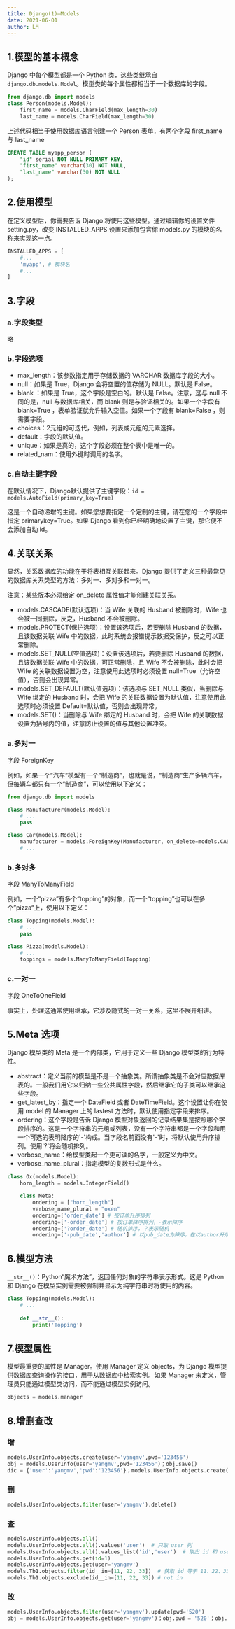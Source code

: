 ```yaml
---
title: Django(1)—Models
date: 2021-06-01
author: LM
---
```


## 1.模型的基本概念

Django 中每个模型都是一个 Python 类，这些类继承自 `django.db.models.Model`。模型类的每个属性都相当于一个数据库的字段。

```python
from django.db import models
class Person(models.Model):
    first_name = models.CharField(max_length=30)
    last_name = models.CharField(max_length=30)
```

上述代码相当于使用数据库语言创建一个 Person 表单，有两个字段 first_name 与 last_name

```sql
CREATE TABLE myapp_person (
    "id" serial NOT NULL PRIMARY KEY,
    "first_name" varchar(30) NOT NULL,
    "last_name" varchar(30) NOT NULL
);
```

## 2.使用模型

在定义模型后，你需要告诉 Django 将使用这些模型。通过编辑你的设置文件 setting.py，改变 INSTALLED_APPS 设置来添加包含你 models.py 的模块的名称来实现这一点。

```python
INSTALLED_APPS = [
    #...
    'myapp', # 模块名
    #...
]
```

## 3.字段

### a.字段类型

略

### b.字段选项

- max_length：该参数指定用于存储数据的 VARCHAR 数据库字段的大小。
- null：如果是 True，Django 会将空置的值存储为 NULL。默认是 False。
- blank ：如果是 True，这个字段是空白的。默认是 False。注意，这与 null 不同的是，null 与数据库相关，而 blank 则是与验证相关的。如果一个字段有 blank=True ，表单验证就允许输入空值。如果一个字段有 blank=False ，则需要字段。
- choices：2元组的可迭代，例如，列表或元组的元素选择。
- default：字段的默认值。
- unique：如果是真的，这个字段必须在整个表中是唯一的。
- related_nam：使用外键时调用的名字。

### c.自动主键字段

在默认情况下，Django默认提供了主键字段：`id = models.AutoField(primary_key=True)`

这是一个自动递增的主键。如果您想要指定一个定制的主键，请在您的一个字段中指定 primarykey=True。如果 Django 看到你已经明确地设置了主键，那它便不会添加自动 id。

## 4.关联关系

显然，关系数据库的功能在于将表相互关联起来。Django 提供了定义三种最常见的数据库关系类型的方法：多对一、多对多和一对一。

注意：某些版本必须给定 on_delete 属性值才能创建关联关系。

- models.CASCADE(默认选项)：当 Wife 关联的 Husband 被删除时，Wife 也会被一同删除，反之，Husband 不会被删除。
- models.PROTECT(保护选项)：设置该选项后，若要删除 Husband 的数据，且该数据关联 Wife 中的数据，此时系统会报错提示数据受保护，反之可以正常删除。
- models.SET_NULL(空值选项)：设置该选项后，若要删除 Husband 的数据，且该数据关联 Wife 中的数据，可正常删除，且 Wife 不会被删除，此时会把 Wife 的关联数据设置为空，注意使用此选项时必须设置 null=True（允许空值），否则会出现异常。
- models.SET_DEFAULT(默认值选项)：该选项与 SET_NULL 类似，当删除与 Wife 绑定的 Husband 时，会把 Wife 的关联数据设置为默认值，注意使用此选项时必须设置 Default=默认值，否则会出现异常。
- models.SET()：当删除与 Wife 绑定的 Husband 时，会把 Wife 的关联数据设置为括号内的值，注意防止设置的值与其他设置冲突。

### a.多对一

字段 ForeignKey

例如，如果一个“汽车”模型有一个“制造商”，也就是说，“制造商”生产多辆汽车，但每辆车都只有一个“制造商”，可以使用以下定义：

```python
from django.db import models

class Manufacturer(models.Model):
    # ...
    pass

class Car(models.Model):
    manufacturer = models.ForeignKey(Manufacturer, on_delete=models.CASCADE)
    # ...
```

### b.多对多

字段 ManyToManyField

例如，一个“pizza”有多个“topping”的对象，而一个“topping”也可以在多个”pizza“上，使用以下定义：

```python
class Topping(models.Model):
    # ...
    pass

class Pizza(models.Model):
    # ...
    toppings = models.ManyToManyField(Topping)
```

### c.一对一

字段 OneToOneField

事实上，处理这通常使用继承，它涉及隐式的一对一关系，这里不展开细讲。

## 5.Meta 选项

Django 模型类的 Meta 是一个内部类，它用于定义一些 Django 模型类的行为特性。

- abstract：定义当前的模型是不是一个抽象类。所谓抽象类是不会对应数据库表的。一般我们用它来归纳一些公共属性字段，然后继承它的子类可以继承这些字段。
- get_latest_by：指定一个 DateField 或者 DateTimeField。这个设置让你在使用 model 的 Manager 上的 lastest 方法时，默认使用指定字段来排序。
- ordering：这个字段是告诉 Django 模型对象返回的记录结果集是按照哪个字段排序的。这是一个字符串的元组或列表，没有一个字符串都是一个字段和用一个可选的表明降序的'-'构成。当字段名前面没有'-'时，将默认使用升序排列。使用'?'将会随机排列。
- verbose_name：给模型类起一个更可读的名字，一般定义为中文。
- verbose_name_plural：指定模型的复数形式是什么。

```python
class Ox(models.Model):
    horn_length = models.IntegerField()

    class Meta:
        ordering = ["horn_length"]
        verbose_name_plural = "oxen"
        ordering=['order_date'] # 按订单升序排列
        ordering=['-order_date'] # 按订单降序排列，-表示降序
        ordering=['?order_date'] # 随机排序，？表示随机
        ordering=['-pub_date','author'] # 以pub_date为降序，在以author升序排列
```

## 6.模型方法

`__str__()`：Python“魔术方法”，返回任何对象的字符串表示形式。这是 Python 和 Django 在模型实例需要被强制并显示为纯字符串时将使用的内容。

```python
class Topping(models.Model):
    # ...
    
    def __str__():
        print('Topping')

```

## 7.模型属性

模型最重要的属性是 Manager。使用 Manager 定义 objects，为 Django 模型提供数据库查询操作的接口，用于从数据库中检索实例。如果 Manager 未定义，管理员只能通过模型类访问，而不能通过模型实例访问。

```python
objects = models.manager
```

## 8.增删查改

### 增

```python
models.UserInfo.objects.create(user='yangmv',pwd='123456')
obj = models.UserInfo(user='yangmv',pwd='123456')；obj.save()
dic = {'user':'yangmv','pwd':'123456'}；models.UserInfo.objects.create(**dic)
```

### 删

```python
models.UserInfo.objects.filter(user='yangmv').delete()
```

### 查

```python
models.UserInfo.objects.all()
models.UserInfo.objects.all().values('user')  # 只取 user 列
models.UserInfo.objects.all().values_list('id','user')  # 取出 id 和 user 列，并生成一个列表
models.UserInfo.objects.get(id=1)
models.UserInfo.objects.get(user='yangmv')
models.Tb1.objects.filter(id__in=[11, 22, 33])  # 获取 id 等于 11、22、33 的数据
models.Tb1.objects.exclude(id__in=[11, 22, 33]) # not in
```

### 改

```python
models.UserInfo.objects.filter(user='yangmv').update(pwd='520')
obj = models.UserInfo.objects.get(user='yangmv')；obj.pwd = '520'；obj.save()
```